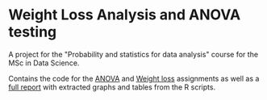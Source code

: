# Weight Loss Analysis and ANOVA testing

A project for the "Probability and statistics for data analysis" course for the MSc in Data Science.

Contains the code for the [ANOVA](anova.r) and [Weight loss](weightloss.r) assignments as well as a [full report](report.pdf) with extracted graphs and tables from the R scripts.
